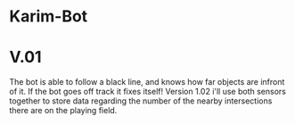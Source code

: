 # Karim-Bot

# V.01 
The bot is able to follow a black line, and knows how far objects are infront of it. If the bot goes off track it fixes itself! Version 1.02 i'll use both sensors together to store data regarding the number of the nearby intersections there are on the playing field. 
